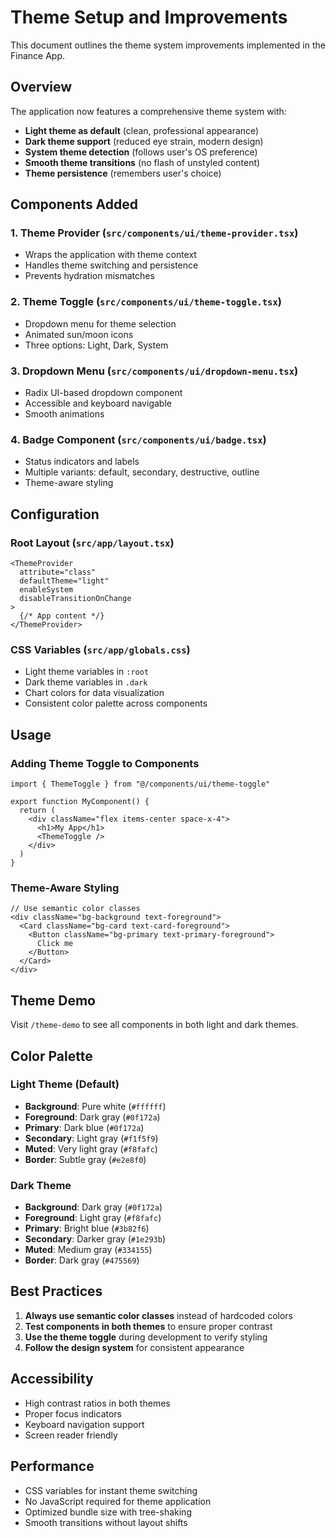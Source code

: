 # Theme Setup and Improvements

This document outlines the theme system improvements implemented in the Finance App.

## Overview

The application now features a comprehensive theme system with:
- **Light theme as default** (clean, professional appearance)
- **Dark theme support** (reduced eye strain, modern design)
- **System theme detection** (follows user's OS preference)
- **Smooth theme transitions** (no flash of unstyled content)
- **Theme persistence** (remembers user's choice)

## Components Added

### 1. Theme Provider (`src/components/ui/theme-provider.tsx`)
- Wraps the application with theme context
- Handles theme switching and persistence
- Prevents hydration mismatches

### 2. Theme Toggle (`src/components/ui/theme-toggle.tsx`)
- Dropdown menu for theme selection
- Animated sun/moon icons
- Three options: Light, Dark, System

### 3. Dropdown Menu (`src/components/ui/dropdown-menu.tsx`)
- Radix UI-based dropdown component
- Accessible and keyboard navigable
- Smooth animations

### 4. Badge Component (`src/components/ui/badge.tsx`)
- Status indicators and labels
- Multiple variants: default, secondary, destructive, outline
- Theme-aware styling

## Configuration

### Root Layout (`src/app/layout.tsx`)
```tsx
<ThemeProvider
  attribute="class"
  defaultTheme="light"
  enableSystem
  disableTransitionOnChange
>
  {/* App content */}
</ThemeProvider>
```

### CSS Variables (`src/app/globals.css`)
- Light theme variables in `:root`
- Dark theme variables in `.dark`
- Chart colors for data visualization
- Consistent color palette across components

## Usage

### Adding Theme Toggle to Components
```tsx
import { ThemeToggle } from "@/components/ui/theme-toggle"

export function MyComponent() {
  return (
    <div className="flex items-center space-x-4">
      <h1>My App</h1>
      <ThemeToggle />
    </div>
  )
}
```

### Theme-Aware Styling
```tsx
// Use semantic color classes
<div className="bg-background text-foreground">
  <Card className="bg-card text-card-foreground">
    <Button className="bg-primary text-primary-foreground">
      Click me
    </Button>
  </Card>
</div>
```

## Theme Demo

Visit `/theme-demo` to see all components in both light and dark themes.

## Color Palette

### Light Theme (Default)
- **Background**: Pure white (`#ffffff`)
- **Foreground**: Dark gray (`#0f172a`)
- **Primary**: Dark blue (`#0f172a`)
- **Secondary**: Light gray (`#f1f5f9`)
- **Muted**: Very light gray (`#f8fafc`)
- **Border**: Subtle gray (`#e2e8f0`)

### Dark Theme
- **Background**: Dark gray (`#0f172a`)
- **Foreground**: Light gray (`#f8fafc`)
- **Primary**: Bright blue (`#3b82f6`)
- **Secondary**: Darker gray (`#1e293b`)
- **Muted**: Medium gray (`#334155`)
- **Border**: Dark gray (`#475569`)

## Best Practices

1. **Always use semantic color classes** instead of hardcoded colors
2. **Test components in both themes** to ensure proper contrast
3. **Use the theme toggle** during development to verify styling
4. **Follow the design system** for consistent appearance

## Accessibility

- High contrast ratios in both themes
- Proper focus indicators
- Keyboard navigation support
- Screen reader friendly

## Performance

- CSS variables for instant theme switching
- No JavaScript required for theme application
- Optimized bundle size with tree-shaking
- Smooth transitions without layout shifts
